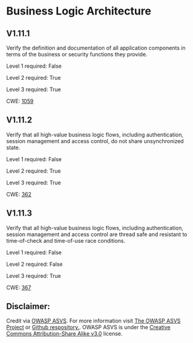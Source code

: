 #  Business Logic Architecture
## V1.11.1
Verify the definition and documentation of all application components in terms of the business or security functions they provide.
Level 1 required: False
Level 2 required: True
Level 3 required: True
CWE: [1059](https://cwe.mitre.org/data/definitions/1059)
## V1.11.2
Verify that all high-value business logic flows, including authentication, session management and access control, do not share unsynchronized state.
Level 1 required: False
Level 2 required: True
Level 3 required: True
CWE: [362](https://cwe.mitre.org/data/definitions/362)
## V1.11.3
Verify that all high-value business logic flows, including authentication, session management and access control are thread safe and resistant to time-of-check and time-of-use race conditions.
Level 1 required: False
Level 2 required: False
Level 3 required: True
CWE: [367](https://cwe.mitre.org/data/definitions/367)

## Disclaimer:
Credit via [OWASP ASVS](https://owasp.org/www-project-application-security-verification-standard/). For more information visit [The OWASP ASVS Project](https://owasp.org/www-project-application-security-verification-standard/) or [Github respository.](https://github.com/OWASP/ASVS). OWASP ASVS is under the [Creative Commons Attribution-Share Alike v3.0](https://creativecommons.org/licenses/by-sa/3.0/) license.
